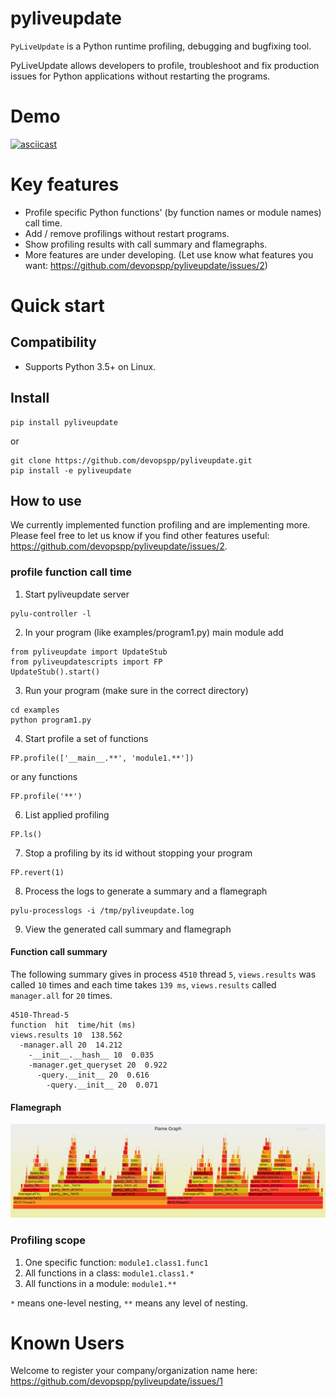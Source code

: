 # pyliveupdate
`PyLiveUpdate` is a Python runtime profiling, debugging and bugfixing tool.

PyLiveUpdate allows developers to profile, troubleshoot and fix production issues for Python applications without restarting the programs.

# Demo

[![asciicast](https://asciinema.org/a/304465.svg)](https://asciinema.org/a/304465)

# Key features
* Profile specific Python functions' (by function names or module names) call time.
* Add / remove profilings without restart programs.
* Show profiling results with call summary and flamegraphs.
* More features are under developing. (Let use know what features you want: https://github.com/devopspp/pyliveupdate/issues/2)


# Quick start

## Compatibility
* Supports Python 3.5+ on Linux. 

## Install

```
pip install pyliveupdate
```
or
```
git clone https://github.com/devopspp/pyliveupdate.git
pip install -e pyliveupdate
```

## How to use
We currently implemented function profiling and are implementing more.
Please feel free to let us know if you find other features useful: https://github.com/devopspp/pyliveupdate/issues/2.

### profile function call time

1. Start pyliveupdate server
```
pylu-controller -l
```
2. In your program (like examples/program1.py) main module add 
```	
from pyliveupdate import UpdateStub
from pyliveupdatescripts import FP
UpdateStub().start()
```
3. Run your program (make sure in the correct directory)
```
cd examples
python program1.py
```
4. Start profile a set of functions
```
FP.profile(['__main__.**', 'module1.**'])
```
or
any functions
```
FP.profile('**')
```
6. List applied profiling
```
FP.ls()
```
7. Stop a profiling by its id without stopping your program
```
FP.revert(1)
```
8. Process the logs to generate a summary and a flamegraph
```
pylu-processlogs -i /tmp/pyliveupdate.log
```
9. View the generated call summary and flamegraph
#### Function call summary
The following summary gives in process `4510` thread `5`, `views.results` was called `10` times and each time takes `139 ms`, `views.results` called `manager.all` for `20` times.
```
4510-Thread-5
function  hit  time/hit (ms)
views.results 10  138.562
  -manager.all 20  14.212
    -__init__.__hash__ 10  0.035
    -manager.get_queryset 20  0.922
      -query.__init__ 20  0.616
        -query.__init__ 20  0.071
```
#### Flamegraph
![alt text](examples/pyliveupdate.log.svg)

### Profiling scope
  1. One specific function: `module1.class1.func1`
  2. All functions in a class: `module1.class1.*`
  3. All functions in a module: `module1.**`

`*` means one-level nesting, `**` means any level of nesting. 
# Known Users
Welcome to register your company/organization name here: https://github.com/devopspp/pyliveupdate/issues/1
